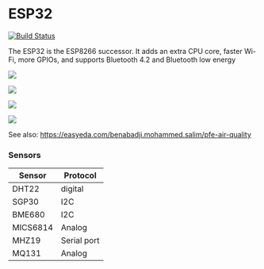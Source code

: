 # ESP32

[![Build Status](https://travis-ci.org/joemccann/dillinger.svg?branch=master)](https://travis-ci.org/joemccann/dillinger)

The ESP32 is the ESP8266 successor. It adds an extra CPU core, faster Wi-Fi, more GPIOs, and supports Bluetooth 4.2 and Bluetooth low energy


![](https://github.com/salim97/University-Graduation-Project-Air-Quality-System/edit/master/ESP32%20Air%20Quality/MultiCoreComm.png)


![](https://github.com/salim97/University-Graduation-Project-Air-Quality-System/edit/master/ESP32%20Air%20Quality/TimeLineCore0.png)


![](https://github.com/salim97/University-Graduation-Project-Air-Quality-System/edit/master/ESP32%20Air%20Quality/TimeLineCore1.png)



![](https://github.com/salim97/University-Graduation-Project-Air-Quality-System/edit/master/ESP32%20Air%20Quality/Schematic_PFE_Air_Quality_2020-07-16_12-40-15.png)

See also: https://easyeda.com/benabadji.mohammed.salim/pfe-air-quality



### Sensors


| Sensor | Protocol |
| ------ | ------ |
| DHT22 | digital |
| SGP30 | I2C |
| BME680 | I2C |
| MICS6814 | Analog |
| MHZ19 | Serial port |
| MQ131 | Analog |

